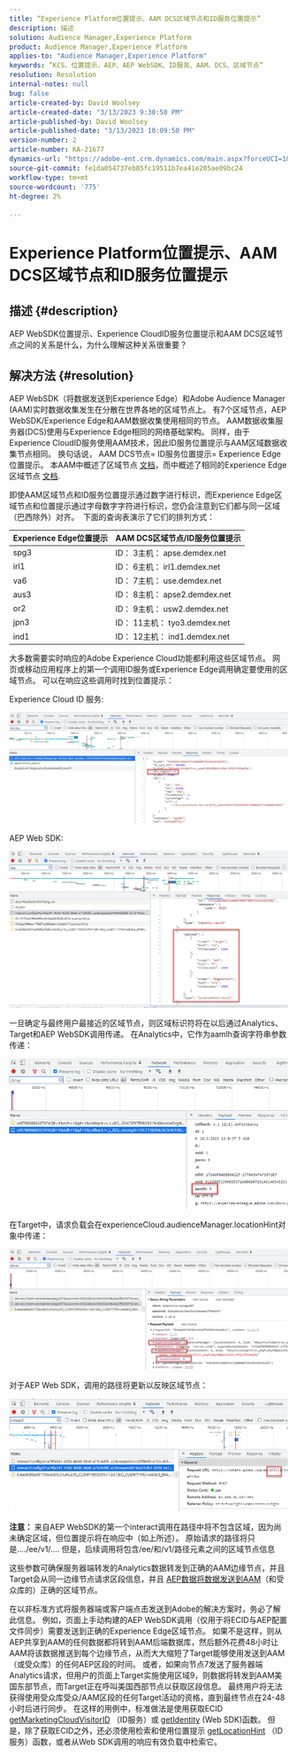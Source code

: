 ```yaml
---
title: “Experience Platform位置提示、AAM DCS区域节点和ID服务位置提示”
description: 描述
solution: Audience Manager,Experience Platform
product: Audience Manager,Experience Platform
applies-to: "Audience Manager,Experience Platform"
keywords: “KCS、位置提示、AEP、AEP WebSDK、ID服务、AAM、DCS、区域节点”
resolution: Resolution
internal-notes: null
bug: false
article-created-by: David Woolsey
article-created-date: "3/13/2023 9:30:50 PM"
article-published-by: David Woolsey
article-published-date: "3/13/2023 10:09:50 PM"
version-number: 2
article-number: KA-21677
dynamics-url: "https://adobe-ent.crm.dynamics.com/main.aspx?forceUCI=1&pagetype=entityrecord&etn=knowledgearticle&id=c300f74d-e6c1-ed11-83ff-6045bd006a22"
source-git-commit: fe1da054737eb85fc19511b7ea41e205ae09bc24
workflow-type: tm+mt
source-wordcount: '775'
ht-degree: 2%

---
```


# Experience Platform位置提示、AAM DCS区域节点和ID服务位置提示

## 描述 {#description}

AEP WebSDK位置提示、Experience CloudID服务位置提示和AAM DCS区域节点之间的关系是什么，为什么理解这种关系很重要？

## 解决方法 {#resolution}


AEP WebSDK（将数据发送到Experience Edge）和Adobe Audience Manager (AAM)实时数据收集发生在分散在世界各地的区域节点上。 有7个区域节点，AEP WebSDK/Experience Edge和AAM数据收集使用相同的节点。 AAM数据收集服务器(DCS)使用与Experience Edge相同的网络基础架构。 同样，由于Experience CloudID服务使用AAM技术，因此ID服务位置提示与AAM区域数据收集节点相同。 换句话说， AAM DCS节点= ID服务位置提示= Experience Edge位置提示。 本AAM中概述了区域节点 [文档](https://experienceleague.adobe.com/docs/audience-manager/user-guide/api-and-sdk-code/dcs/dcs-api-reference/dcs-regions.html?lang=en)，而中概述了相同的Experience Edge区域节点 [文档](https://experienceleague.adobe.com/docs/experience-platform/edge-network-server-api/location-hints.html?lang=en).

即使AAM区域节点和ID服务位置提示通过数字进行标识，而Experience Edge区域节点和位置提示通过字母数字字符进行标识，您仍会注意到它们都与同一区域（巴西除外）对齐。  下面的查询表演示了它们的排列方式：


| Experience Edge位置提示 | AAM DCS区域节点/ID服务位置提示 |
| --- | --- |
| spg3 | ID： 3主机： apse.demdex.net |
| irl1 | ID： 6主机： irl1.demdex.net |
| va6 | ID： 7主机： use.demdex.net |
| aus3 | ID： 8主机： apse2.demdex.net |
| or2 | ID： 9主机： usw2.demdex.net |
| jpn3 | ID： 11主机： tyo3.demdex.net |
| ind1 | ID： 12主机： ind1.demdex.net |


大多数需要实时响应的Adobe Experience Cloud功能都利用这些区域节点。 网页或移动应用程序上的第一个调用ID服务或Experience Edge调用确定要使用的区域节点。 可以在响应这些调用时找到位置提示：

Experience Cloud ID 服务:

![](assets/e80a1235-77bf-ed11-83ff-6045bd006239.png)



AEP Web SDK:

![](assets/8f50cbb3-75bf-ed11-83ff-6045bd006239.png)

一旦确定与最终用户最接近的区域节点，则区域标识符将在以后通过Analytics、Target和AEP WebSDK调用传递。 在Analytics中，它作为aamlh查询字符串参数传递：

![](assets/33af14ff-77bf-ed11-83ff-6045bd006239.png)

在Target中，请求负载会在experienceCloud.audienceManager.locationHint对象中传递：

![](assets/dce94437-78bf-ed11-83ff-6045bd006239.png)

对于AEP Web SDK，调用的路径将更新以反映区域节点：

![](assets/8245a050-79bf-ed11-83ff-6045bd006239.png)

<b>注意： </b>来自AEP WebSDK的第一个interact调用在路径中将不包含区域，因为尚未确定区域，但位置提示将在响应中（如上所述）。 原始请求的路径将只是..../ee/v1/.... 但是，后续调用将包含/ee/和/v1/路径元素之间的区域节点信息

这些参数可确保服务器端转发的Analytics数据转发到正确的AAM边缘节点，并且Target会从同一边缘节点请求区段信息，并且 [AEP数据将数据发送到AAM](https://experienceleague.adobe.com/docs/audience-manager/user-guide/implementation-integration-guides/integration-experience-platform/aam-aep-audience-sharing.html?lang=en)（和受众库的）正确的区域节点。

在以非标准方式将服务器端或客户端点击发送到Adobe的解决方案时，务必了解此信息。 例如，页面上手动构建的AEP WebSDK调用（仅用于将ECID与AEP配置文件同步）需要发送到正确的Experience Edge区域节点。 如果不是这样，则从AEP共享到AAM的任何数据都将转到AAM后端数据库，然后额外花费48小时让AAM将该数据推送到每个边缘节点，从而大大缩短了Target能够使用发送到AAM（或受众库）的任何AEP区段的时间。 或者，如果向节点7发送了服务器端Analytics请求，但用户的页面上Target实施使用区域9，则数据将转发到AAM美国东部节点，而Target正在呼叫美国西部节点以获取区段信息。 最终用户将无法获得使用受众库受众/AAM区段的任何Target活动的资格，直到最终节点在24-48小时后进行同步。 在这样的用例中，标准做法是使用获取ECID [getMarketingCloudVisitorID](https://experienceleague.adobe.com/docs/id-service/using/id-service-api/methods/getmcvid.html?lang=en) （ID服务）或 [getIdentity](https://experienceleague.adobe.com/docs/experience-platform/edge/extension/accessing-the-ecid.html?lang=en) (Web SDK)函数。 但是，除了获取ECID之外，还必须使用检索和使用位置提示 [getLocationHint](https://experienceleague.adobe.com/docs/id-service/using/id-service-api/methods/getlocationhint.html?lang=en) （ID服务）函数，或者从Web SDK调用的响应有效负载中检索它。








